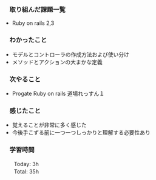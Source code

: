 ### 　取り組んだ課題一覧  
*   Ruby on rails 2,3
### 　わかったこと
* モデルとコントローラの作成方法および使い分け
* メソッドとアクションの大まかな定義
### 　次やること
* Progate Ruby on rails 道場れっすん１
### 　感じたこと
* 覚えることが非常に多く感じた
* 今後手こずる前に一つ一つしっかりと理解する必要性あり
### 　学習時間
　　Today: 3h  
　　Total: 35h 
